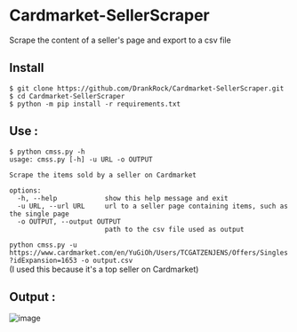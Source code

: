 # Cardmarket-SellerScraper
Scrape the content of a seller's page and export to a csv file

## Install
```console
$ git clone https://github.com/DrankRock/Cardmarket-SellerScraper.git
$ cd Cardmarket-SellerScraper
$ python -m pip install -r requirements.txt
```

## Use :
```console
$ python cmss.py -h
usage: cmss.py [-h] -u URL -o OUTPUT

Scrape the items sold by a seller on Cardmarket

options:
  -h, --help            show this help message and exit
  -u URL, --url URL     url to a seller page containing items, such as the single page
  -o OUTPUT, --output OUTPUT
                        path to the csv file used as output
```
`python cmss.py -u https://www.cardmarket.com/en/YuGiOh/Users/TCGATZENJENS/Offers/Singles?idExpansion=1653 -o output.csv`    
(I used this because it's a top seller on Cardmarket)

## Output :
![image](https://user-images.githubusercontent.com/32172257/225276020-747e3211-38ae-4258-bc93-dd3d581e26c0.png)

